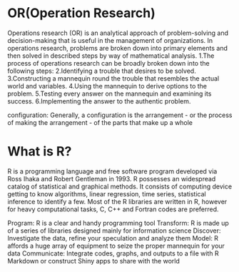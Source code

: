 # OR(Operation Research)

Operations research (OR) is an analytical approach of problem-solving and decision-making that is useful in the management of organizations. In operations research, problems are broken down into primary elements and then solved in described steps by way of mathematical analysis.
1.The process of operations research can be broadly broken down into the following steps:
2.Identifying a trouble that desires to be solved.
3.Constructing a mannequin round the trouble that resembles the actual world and variables.
4.Using the mannequin to derive options to the problem.
5.Testing every answer on the mannequin and examining its success.
6.Implementing the answer to the authentic problem.

configuration: Generally, a configuration is the arrangement - or the process of making the arrangement - of the parts that make up a whole

# What is R?
R is a programming language and free software program developed via Ross Ihaka and Robert Gentleman in 1993. R possesses an widespread catalog of statistical and graphical methods. It consists of computing device getting to know algorithms, linear regression, time series, statistical inference to identify a few. Most of the R libraries are written in R, however for heavy computational tasks, C, C++ and Fortran codes are preferred.

Program: R is a clear and handy programming tool
Transform: R is made up of a series of libraries designed mainly for information science
Discover: Investigate the data, refine your speculation and analyze them
Model: R affords a huge array of equipment to seize the proper mannequin for your data
Communicate: Integrate codes, graphs, and outputs to a file with R Markdown or construct Shiny apps to share with the world

